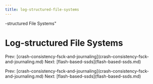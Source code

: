 ```yaml
---
title: log-structured-file-systems
---
```


-structured File Systems\"

# Log-structured File Systems

Prev:
\[crash-consistency-fsck-and-journaling](crash-consistency-fsck-and-journaling.md)
Next: \[flash-based-ssds](flash-based-ssds.md)

Prev:
\[crash-consistency-fsck-and-journaling](crash-consistency-fsck-and-journaling.md)
Next: \[flash-based-ssds](flash-based-ssds.md)
